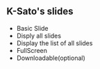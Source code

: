 ## K-Sato's slides

- Basic Slide
- Disply all slides
- Display the list of all slides
- FullScreen
- Downloadable(optional)